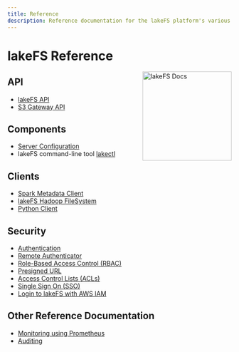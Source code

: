 ```yaml
---
title: Reference
description: Reference documentation for the lakeFS platform's various APIs, CLIs, and file formats.
---
```


# lakeFS Reference

<img src="assets/img/docs_logo.png" alt="lakeFS Docs" width=200 style="float: right; margin: 0 0 10px 10px;"/>

## API

- [lakeFS API](api.md)
- [S3 Gateway API](s3.md)

## Components

- [Server Configuration](configuration.md)
- lakeFS command-line tool [lakectl](cli.md)

## Clients

- [Spark Metadata Client](spark-client.md)
- [lakeFS Hadoop FileSystem](../integrations/spark.md#lakefs-hadoop-filesystem)
- [Python Client](../integrations/python.md)

## Security

- [Authentication](../security/authentication.md)
- [Remote Authenticator](../security/remote-authenticator.md)
- [Role-Based Access Control (RBAC)](../security/rbac.md)
- [Presigned URL](../security/presigned-url.md)
- [Access Control Lists (ACLs)](../security/access-control-lists.md)
- [Single Sign On (SSO)](../security/sso.md)
- [Login to lakeFS with AWS IAM](../security/external-principals-aws.md)
  
## Other Reference Documentation

- [Monitoring using Prometheus](monitor.md)
- [Auditing](auditing.md)